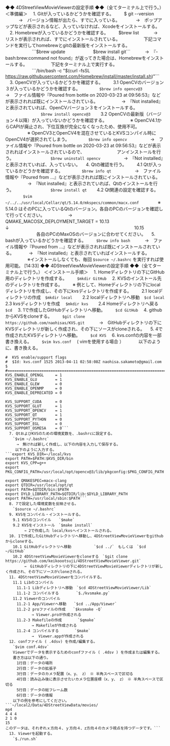 ◆◆ 4DStreetViewMovieViewerの設定手順 ◆◆（全てターミナル上で行う。）
＜準備編＞
　1. Gitが入っているかどうかを確認する。
　　$ git --version
 　　　→　バージョン情報が出たら、すでに入っている。
　　　 →　ポップアップなどが表示されるなど、入っていなければ、Xcodeをインストールする。
　2. Homebrewが入っているかどうかを確認する。
　　$brew list
　　　→　リストが表示されれば、すでにインストールされている。
　　　　　下記コマンドを実行してhomebrewとgitの最新版をインストールする。
　　　　　　```$brew update
　　　　　　$brew install git```
　　　→　『-bash:brew:command not found』が返ってきた場合は、Homebrewをインストールする。
　　　　　下記をターミナル上で実行する。
　　　　　　```/bin/bash -c "$(curl -fsSL https://raw.githubusercontent.com/Homebrew/install/master/install.sh)"```
　3. OpenCVが入っているかどうかを確認する。
　　3.1 OpenCVのバージョン３が入っているかどうかを確認する。
　　　　`$brew info opencv@3`
　　　　　→　ファイル情報や『Poured from bottle on 2020-03-23 at 09:56:53』などが表示されれば既にインストールされている。
　　　　　→　『Not installed』と表示されていれば、OpenCVバージョン３をインストールする。
　　　　　　　　`$brew install opencv@3`
　　3.2 OpenCVの最新版（バージョン４以降）が入っていないかどうかを確認する。
　　　　　※ OpenCV4.1からCAPIが廃止され、下位互換が完全になくなったため、使用不可。
　　　　　※ OpenCV3とOpenCV4を混在させているとKVSコンパイル時にOpenCV4が選択されてしまう。
　　　　`$brew info opencv`
　　　　　→　ファイル情報や『Poured from bottle on 2020-03-23 at 09:56:53』などが表示されればインストールされているので、
　　　　　　　アンインストールを行う。
　　　　　　　　`$brew uninstall opencv`
　　　　　→　『Not installed』と表示されていれば、入っていない。
　4. Qtの確認を行う。
　　4.1 Qtが入っているかどうかを確認する。
　　　　`$brew info qt`
　　　　　→　ファイル情報や『Poured from …』などが表示されれば既にインストールされている。
　　　　　→　『Not installed』と表示されていれば、Qtのインストールを行う。
　　　　　　　　`$brew install qt`
　　4.2 Qt関連の設定を確認する。
　　　　`$vim ~/../../usr/local/Cellar/qt/5.14.0/mkspecs/common/macx.conf`
 　　　　※ 5.14.0 はそのPCに入っているQtのバージョン。各自のPCのバージョンを確認して行ってください。
　　　　　→　QMAKE_MACOSX_DEPLOYMENT_TARGET = 10.13　
　　　　　　　　　　　　　　　　　　　　　　　　　　　　　↓
　　　　　　　　　　　　　　　　　　　　　　　　　　　　10.15
　　　　　　　各自のPCのMaxOSのバージョンに合わせてください。
　5. bashが入っているかどうかを確認する。
　　`$brew info bash`
　　　→　ファイル情報や『Poured from …』などが表示されれば既にインストールされている。
　　　→　『Not installed』と表示されていればインストールする。
　　　　　※インストールしなくても、毎回  `$source ~/.bashrc` を実行すれば使用可能。
[14:33] ◆◆ 4DStreetViewMovieViewerの設定手順 ◆◆（全てターミナル上で行う。）
＜インストール手順＞
　1. Homeディレクトリの下にGitHub用のディレクトリを作成する。
　　`$mkdir GitHub`
　2. KVSのインストール先のディレクトリを作成する。
　　※ 例として、Homeディレクトリの下にlocalディレクトリを作成し、その下にkvsディレクトリを作成する。
　　2.1 localディレクトリの作成　`$mkdir local`
　　2.2 localディレクトリへ移動　`$cd local`
　　2.3 kvsディレクトリを作成　  `$mkdir kvs`
　　2.4 Homeディレクトリへ戻る `$cd`
　3. 1で作成したGitHubディレクトリへ移動。
　　`$cd GitHub`
　4. githubからKVSをcloneする。
　　`$git clone https://github.com/naohisas/KVS.git`
　　　→　GitHubディレクトリの下にKVSディレクトリが新しく作成され、その下にソースがcloneされる。
　5. 4で作成されたKVSディレクトリへ移動。
　　`$cd KVS`
　6. kvs.confの内容を一部書き換える。
　　`$vim kvs.conf` 　( vimを使用する場合 ）
　　　以下のように、書き換える。
```#=============================================================================                                  
#  KVS enable/support flags
#  $Id: kvs.conf 1525 2013-04-11 02:58:08Z naohisa.sakamoto@gmail.com $
#=============================================================================
KVS_ENABLE_OPENGL     = 1
KVS_ENABLE_GLU        = 1
KVS_ENABLE_GLEW       = 0
KVS_ENABLE_OPENMP     = 0
KVS_ENABLE_DEPRECATED = 0

KVS_SUPPORT_CUDA      = 0
KVS_SUPPORT_GLUT      = 1
KVS_SUPPORT_OPENCV    = 1
KVS_SUPPORT_QT        = 1
KVS_SUPPORT_PYTHON    = 0
KVS_SUPPORT_EGL       = 0
KVS_SUPPORT_OSMESA    = 0```
　7. QtおよびKVSのための環境変数を、.bashrcに設定する。
　　`$vim ~/.bashrc`
　　　→　無ければ新しく作成し、以下の内容を入力して保存する。
 　　以下のように入力する。
```export KVS_DIR=~/local/kvs
export PATH=$PATH:$KVS_DIR/bin                                                                                  
export KVS_CPP=g++
export PKG_CONFIG_PATH=/usr/local/opt/opencv@3/lib/pkgconfig:$PKG_CONFIG_PATH

export QMAKESPEC=macx-clang
export QTDIR=/usr/local/opt/qt
export PATH=$QTDIR/bin:$PATH
export DYLD_LIBRARY_PATH=$QTDIR/lib:$DYLD_LIBRARY_PATH
export PATH=/usr/local/sbin:$PATH```
　8. 7で設定した環境変数を反映させる。
　　`$source ~/.bashrc`
　9. KVSをコンパイル・インストールする。
　　9.1 KVSのコンパイル　　`$make`
　　9.2 KVSをインストール　`$make install`
　　　　　→ 2で作成した local/kvsへインストールされる。
　10. 1で作成したGitHubディレクトリへ移動し、4DStreetViewMovieViewerをgithubからcloneする。
　　10.1 GitHubディレクトリへ移動　　　　　　`$cd ../`　もしくは　`$cd ~/GitHub`
　　10.2 4DStreetViewMovieViewerをcloneする　`$git clone https://github.com/keikoootsuji/4DStreetViewMovieViewer.git`
　　　　　→　GitHubディレクトリの下に4DStreetViewMovieViewerディレクトリが新しく作成され、その下にソースがcloneされる。
　11. 4DStreetViewMovieViewerをコンパイルする。
　　11.1 Libのコンパイル
　　　11.1-1 Libディレクトリへ移動　`$cd 4DStreetViewMovieViewer/Lib`
　　　11.1-2 コンパイルする　　　 　`$./kvsmake.py`
　　11.2 Viewerのコンパイル
　　　11.2-1 App/Viewerへ移動　　`$cd ../App/Viewer`
　　　11.2-2 proファイルの作成　　`$kvsmake -Q`
　　　　　　　→ Viewer.proが作成される
　　　11.2-3 Makefileの作成　　　  `$qmake`
　　　　　　　→ Makefileが作成される
　　　11.2-4 コンパイルする　　  　`$make`
　　　　　　　→  Viewer.appが作成される
　12. confファイル ( .4dsv) を作成/編集する。
　　`$vim conf.4dsv`
　　Viewerでデータを表示するためのconfファイル ( .4dsv ) を作成または編集する。
　　書き方は以下の通り。
　　　1行目：データの場所
　　　2行目：データの拡張子
　　　3行目：データのカメラ配置（x、y、 z）　※ 半角スペースで区切る
　　　4行目：読み込み後に表示させたいカメラ位置座標（x、y、 z）　※ 半角スペースで区切る
　　　5行目：データの総フレーム数
　　　6行目：データの情報
　　以下の例を参考にしてください。
```~/local2/Data/4DStreetViewData/movies/                                                                          
mp4
4 4 4
2 1 0
15
このデータは、それぞれｘ方向４、ｙ方向４、z方向４のカメラ視点を持つデータです。```
　13. Viewerを起動する。
　　`$./run.sh`
